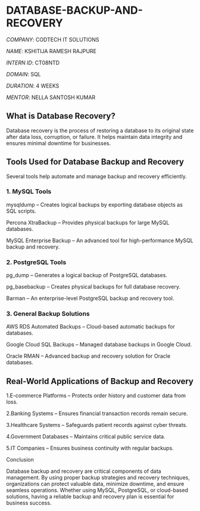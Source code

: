# DATABASE-BACKUP-AND-RECOVERY

*COMPANY*: CODTECH IT SOLUTIONS

*NAME*: KSHITIJA RAMESH RAJPURE

*INTERN ID*: CT08NTD

*DOMAIN*: SQL

*DURATION*: 4 WEEKS

*MENTOR*: NELLA SANTOSH KUMAR

## What is Database Recovery?

Database recovery is the process of restoring a database to its original state after data loss, corruption, or failure. It helps maintain data integrity and ensures minimal downtime for businesses.

## Tools Used for Database Backup and Recovery
Several tools help automate and manage backup and recovery efficiently.

### 1. MySQL Tools
mysqldump – Creates logical backups by exporting database objects as SQL scripts.
    
Percona XtraBackup – Provides physical backups for large MySQL databases.
    
MySQL Enterprise Backup – An advanced tool for high-performance MySQL backup and recovery.

### 2. PostgreSQL Tools
pg_dump – Generates a logical backup of PostgreSQL databases.
    
pg_basebackup – Creates physical backups for full database recovery.
    
Barman – An enterprise-level PostgreSQL backup and recovery tool.

### 3. General Backup Solutions
AWS RDS Automated Backups – Cloud-based automatic backups for databases.

Google Cloud SQL Backups – Managed database backups in Google Cloud.

Oracle RMAN – Advanced backup and recovery solution for Oracle databases.

## Real-World Applications of Backup and Recovery
1.E-commerce Platforms – Protects order history and customer data from loss.

2.Banking Systems – Ensures financial transaction records remain secure.

3.Healthcare Systems – Safeguards patient records against cyber threats.

4.Government Databases – Maintains critical public service data.

5.IT Companies – Ensures business continuity with regular backups.

Conclusion

Database backup and recovery are critical components of data management. By using proper backup strategies and recovery techniques, organizations can protect valuable data, minimize downtime, and ensure seamless operations. Whether using MySQL, PostgreSQL, or cloud-based solutions, having a reliable backup and recovery plan is essential for business success. 

